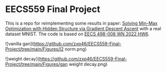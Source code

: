 # EECS559 Final Project

This is a repo for reimplementing some results in paper: [Solving Min-Max Optimization with Hidden Structure via Gradient Descent Ascent](https://arxiv.org/pdf/2101.05248.pdf) with a real dataset MNIST. The code is based on [EECS 498-008 WN 2022 HW6](https://web.eecs.umich.edu/~justincj/teaching/eecs498/WI2022/assignment6.html).



![vanilla gan](https://github.com/zxp46/EECS559-Final-Project/tree/main/Figures/l2 norm.png)

![weight decay](https://github.com/zxp46/EECS559-Final-Project/tree/main/Figures/gan weight decay.png)
